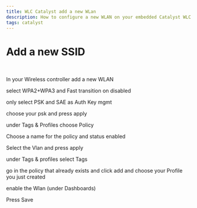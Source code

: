 ```yaml
---
title: WLC Catalyst add a new WLan
description: How to configure a new WLAN on your embedded Catalyst WLC
tags: catalyst
---
```


# Add a new SSID


<br />

In your Wireless controller add a new WLAN 
<markdown-image src="wlc_catalyst_wlan_config/1.PNG" alt="Alt text"></markdown-image>

select WPA2+WPA3 and Fast transition on disabled 
<markdown-image src="wlc_catalyst_wlan_config/2.PNG" alt="Alt text"></markdown-image>

only select PSK and SAE as Auth Key mgmt 
<markdown-image src="wlc_catalyst_wlan_config/3.PNG" alt="Alt text"></markdown-image>

choose your psk and press apply 
<markdown-image src="wlc_catalyst_wlan_config/4.PNG" alt="Alt text"></markdown-image>

under Tags & Profiles choose Policy 
<markdown-image src="wlc_catalyst_wlan_config/5.PNG" alt="Alt text"></markdown-image>

Choose a name for the policy and status enabled
<markdown-image src="wlc_catalyst_wlan_config/6.PNG" alt="Alt text"></markdown-image>

Select the Vlan and press apply 
<markdown-image src="wlc_catalyst_wlan_config/7.PNG" alt="Alt text"></markdown-image>

under Tags & profiles select Tags 
<markdown-image src="wlc_catalyst_wlan_config/8.PNG" alt="Alt text"></markdown-image>

go in the policy that already exists and click add and choose your Profile you just created 
<markdown-image src="wlc_catalyst_wlan_config/9.PNG" alt="Alt text"></markdown-image>

enable the Wlan (under Dashboards) 
<markdown-image src="wlc_catalyst_wlan_config/10.PNG" alt="Alt text"></markdown-image>

Press Save 
<markdown-image src="wlc_catalyst_wlan_config/11.PNG" alt="Alt text"></markdown-image>